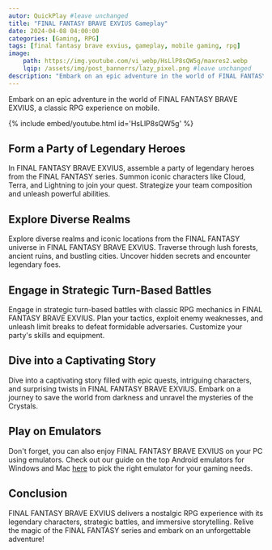 ```yaml
---
autor: QuickPlay #leave unchanged
title: "FINAL FANTASY BRAVE EXVIUS Gameplay"
date: 2024-04-08 04:00:00
categories: [Gaming, RPG]
tags: [final fantasy brave exvius, gameplay, mobile gaming, rpg]
image: 
    path: https://img.youtube.com/vi_webp/HsLlP8sQW5g/maxres2.webp 
    lqip: /assets/img/post_bannerrs/lazy_pixel.png #leave unchanged
description: "Embark on an epic adventure in the world of FINAL FANTASY BRAVE EXVIUS, a classic RPG experience on mobile. Form a party of legendary heroes, explore diverse realms, and engage in strategic turn-based battles. Dive into its captivating story, stunning visuals, and nostalgic gameplay."
---
```


Embark on an epic adventure in the world of FINAL FANTASY BRAVE EXVIUS, a classic RPG experience on mobile.

{% include embed/youtube.html id='HsLlP8sQW5g' %}

## Form a Party of Legendary Heroes
In FINAL FANTASY BRAVE EXVIUS, assemble a party of legendary heroes from the FINAL FANTASY series. Summon iconic characters like Cloud, Terra, and Lightning to join your quest. Strategize your team composition and unleash powerful abilities.

## Explore Diverse Realms
Explore diverse realms and iconic locations from the FINAL FANTASY universe in FINAL FANTASY BRAVE EXVIUS. Traverse through lush forests, ancient ruins, and bustling cities. Uncover hidden secrets and encounter legendary foes.

## Engage in Strategic Turn-Based Battles
Engage in strategic turn-based battles with classic RPG mechanics in FINAL FANTASY BRAVE EXVIUS. Plan your tactics, exploit enemy weaknesses, and unleash limit breaks to defeat formidable adversaries. Customize your party's skills and equipment.

## Dive into a Captivating Story
Dive into a captivating story filled with epic quests, intriguing characters, and surprising twists in FINAL FANTASY BRAVE EXVIUS. Embark on a journey to save the world from darkness and unravel the mysteries of the Crystals.

## Play on Emulators
Don't forget, you can also enjoy FINAL FANTASY BRAVE EXVIUS on your PC using emulators. Check out our guide on the top Android emulators for Windows and Mac [here](https://quickplaymobile.github.io/posts/Top-10-Best-Android-Emulators-for-Windows-and-Mac/) to pick the right emulator for your gaming needs.

## Conclusion
FINAL FANTASY BRAVE EXVIUS delivers a nostalgic RPG experience with its legendary characters, strategic battles, and immersive storytelling. Relive the magic of the FINAL FANTASY series and embark on an unforgettable adventure!

